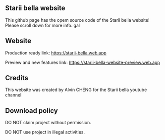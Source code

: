 ## Starii bella website 
This github page has the opem source code of the Starii bella website! Please scroll down for more info.
gal
## Website 
Production ready link:
https://starii-bella.web.app

Preview and new features link:
https://starii-bella-website-preview.web.app

## Credits
This website was created by Alvin CHENG for the Starii bella youtube channel

## Download policy 
DO NOT claim project without permission.

DO NOT use project in illegal activities.
